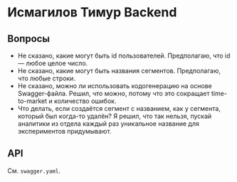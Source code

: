 # Исмагилов Тимур Backend

## Вопросы
* Не сказано, какие могут быть id пользователей. Предполагаю, что id — любое целое число.
* Не сказано, какие могут быть названия сегментов. Предполагаю, что любые строки.
* Не сказано, можно ли использовать кодогенерацию на основе Swagger-файла. Решил, что можно, потому что это сокращает time-to-market и количество ошибок.
* Что делать, если создаётся сегмент с названием, как у сегмента, который был когда-то удалён? Я решил, что так нельзя, пускай аналитики из отдела каждый раз уникальное название для экспериментов придумывают.

## API
См. `swagger.yaml`.

